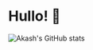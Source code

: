 # Hullo! 👋

![Akash's GitHub stats](https://github-readme-stats.vercel.app/api?username=RedInJapanese&show_icons=true&theme=gruvbox)
